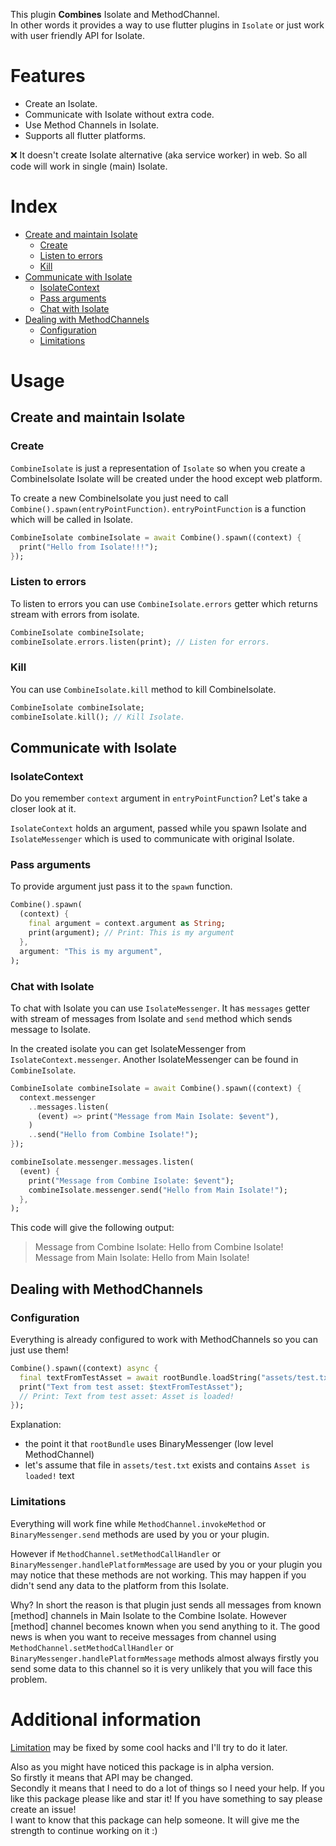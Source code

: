 This plugin **Combines** Isolate and MethodChannel. \
In other words it provides a way to use flutter plugins in `Isolate`
or just work with user friendly API for Isolate.

# Features

- Create an Isolate.
- Communicate with Isolate without extra code.
- Use Method Channels in Isolate. 
- Supports all flutter platforms.

❌️ It doesn't create Isolate alternative (aka service worker) in web.
So all code will work in single (main) Isolate.

# Index

- [Create and maintain Isolate](#create-and-maintain-isolate)
  - [Create](#create)
  - [Listen to errors](#listen-to-errors)
  - [Kill](#kill)
- [Communicate with Isolate](#communicate-with-isolate)
  - [IsolateContext](#isolatecontext)
  - [Pass arguments](#pass-arguments)
  - [Chat with Isolate](#chat-with-isolate)
- [Dealing with MethodChannels](#dealing-with-methodchannels)
  - [Configuration](#configuration)
  - [Limitations](#limitations)

# Usage

## Create and maintain Isolate

### Create

`CombineIsolate` is just a representation of `Isolate` so when you create a CombineIsolate
Isolate will be created under the hood except web platform.

To create a new CombineIsolate you just need to call `Combine().spawn(entryPointFunction)`.
`entryPointFunction` is a function which will be called in Isolate.

```dart
CombineIsolate combineIsolate = await Combine().spawn((context) {
  print("Hello from Isolate!!!");
});
```

### Listen to errors

To listen to errors you can use `CombineIsolate.errors` getter which 
returns stream with errors from isolate.

```dart
CombineIsolate combineIsolate;
combineIsolate.errors.listen(print); // Listen for errors.
```

### Kill

You can use `CombineIsolate.kill` method to kill CombineIsolate.

```dart
CombineIsolate combineIsolate;
combineIsolate.kill(); // Kill Isolate.
```

## Communicate with Isolate

### IsolateContext

Do you remember `context` argument in `entryPointFunction`? Let's take a closer look at it.

`IsolateContext` holds an argument, passed while you spawn Isolate and `IsolateMessenger` 
which is used to communicate with original Isolate.

### Pass arguments
To provide argument just pass it to the `spawn` function.

```dart
Combine().spawn(
  (context) {
    final argument = context.argument as String;
    print(argument); // Print: This is my argument
  },
  argument: "This is my argument",
);
```

### Chat with Isolate

To chat with Isolate you can use `IsolateMessenger`. 
It has `messages` getter with stream of messages from Isolate 
and `send` method which sends message to Isolate.

In the created isolate you can get IsolateMessenger from `IsolateContext.messenger`. 
Another IsolateMessenger can be found in `CombineIsolate`.

```dart
CombineIsolate combineIsolate = await Combine().spawn((context) {
  context.messenger
    ..messages.listen(
      (event) => print("Message from Main Isolate: $event"),
    )
    ..send("Hello from Combine Isolate!");
});

combineIsolate.messenger.messages.listen(
  (event) {
    print("Message from Combine Isolate: $event");
    combineIsolate.messenger.send("Hello from Main Isolate!");
  },
);
```

This code will give the following output:
> Message from Combine Isolate: Hello from Combine Isolate! \
> Message from Main Isolate: Hello from Main Isolate!

## Dealing with MethodChannels

### Configuration

Everything is already configured to work with MethodChannels so you can just use them!

```dart
Combine().spawn((context) async {
  final textFromTestAsset = await rootBundle.loadString("assets/test.txt");
  print("Text from test asset: $textFromTestAsset");
  // Print: Text from test asset: Asset is loaded!
});
```

Explanation:
 - the point it that `rootBundle` uses BinaryMessenger (low level MethodChannel)
 - let's assume that file in `assets/test.txt` exists and contains `Asset is loaded!` text

### Limitations

Everything will work fine while `MethodChannel.invokeMethod` 
or `BinaryMessenger.send` methods are used by you or your plugin.

However if `MethodChannel.setMethodCallHandler` or `BinaryMessenger.handlePlatformMessage`
are used by you or your plugin you may notice that these methods are not working.
This may happen if you didn't send any data to the platform from this Isolate. 

Why? In short the reason is that plugin just sends all messages from known [method] channels
in Main Isolate to the Combine Isolate. However [method] channel becomes known 
when you send anything to it.
The good news is when you want to receive messages from channel using
`MethodChannel.setMethodCallHandler` or `BinaryMessenger.handlePlatformMessage` methods 
almost always firstly you send some data to this channel 
so it is very unlikely that you will face this problem.

# Additional information

[Limitation](#limitations) may be fixed by some cool hacks and I'll try to do it later.

Also as you might have noticed this package is in alpha version. \
So firstly it means that API may be changed. \
Secondly it means that I need to do a lot of things so I need your help. If you like this package
please like and star it! If you have something to say please create an issue! \
I want to know that this package can help someone. It will give me the strength to continue
working on it :)
